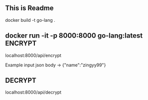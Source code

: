This is Readme
---------------
docker build -t go-lang .

docker run -it -p 8000:8000 go-lang:latest
ENCRYPT
------
localhost:8000/api/encrypt 

Example input json  body -> {"name":"zingyy99"}


DECRYPT
--------
 localhost:8000/api/decrypt

